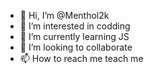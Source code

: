 - 👋 Hi, I’m @Menthol2k
- 👀 I’m interested in codding
- 🌱 I’m currently learning JS
- 💞️ I’m looking to collaborate
- 📫 How to reach me teach me

<!---
Menthol2k/Menthol2k is a ✨ special ✨ repository because its `README.md` (this file) appears on your GitHub profile.
You can click the Preview link to take a look at your changes.
--->

